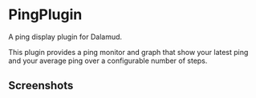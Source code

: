 # PingPlugin
A ping display plugin for Dalamud.

This plugin provides a ping monitor and graph that show your latest ping and your average ping over a configurable number of steps.

## Screenshots
